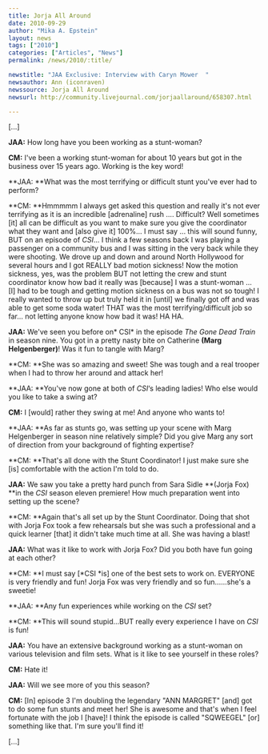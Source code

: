 ```yaml
---
title: Jorja All Around
date: 2010-09-29
author: "Mika A. Epstein"
layout: news
tags: ["2010"]
categories: ["Articles", "News"]
permalink: /news/2010/:title/

newstitle: "JAA Exclusive: Interview with Caryn Mower  "
newsauthor: Ann (iconraven)
newssource: Jorja All Around
newsurl: http://community.livejournal.com/jorjaallaround/658307.html

---
```



[...]

**JAA:** How long have you been working as a stunt-woman?

**CM:** I've been a working stunt-woman for about 10 years but got in the business over 15 years ago. Working is the key word!

**JAA: **What was the most terrifying or difficult stunt you've ever had to perform?

**CM: **Hmmmmm I always get asked this question and really it's not ever terrifying as it is an incredible [adrenaline] rush .... Difficult? Well sometimes [it] all can be difficult as you want to make sure you give the coordinator what they want and [also give it] 100%... I must say ... this will sound funny, BUT on an episode of *CSI*... I think a few seasons back I was playing a passenger on a community bus and I was sitting in the very back while they were shooting. We drove up and down and around North Hollywood for several hours and I got REALLY bad motion sickness! Now the motion sickness, yes, was the problem BUT not letting the crew and stunt coordinator know how bad it really was [because] I was a stunt-woman ... [I] had to be tough and getting motion sickness on a bus was not so tough! I really wanted to throw up but truly held it in [until] we finally got off and was able to get some soda water! THAT was the most terrifying/difficult job so far... not letting anyone know how bad it was! HA HA.

**JAA:** We've seen you before on* CSI* in the episode *The Gone Dead Train* in season nine. You got in a pretty nasty bite on Catherine **(Marg Helgenberger)**! Was it fun to tangle with Marg?

**CM: **She was so amazing and sweet! She was tough and a real trooper when I had to throw her around and attack her!

**JAA: **You've now gone at both of *CSI*&#8216;s leading ladies! Who else would you like to take a swing at?

**CM:** I [would] rather they swing at me! And anyone who wants to!

**JAA: **As far as stunts go, was setting up your scene with Marg Helgenberger in season nine relatively simple? Did you give Marg any sort of direction from your background of fighting expertise?

**CM: **That's all done with the Stunt Coordinator! I just make sure she [is] comfortable with the action I'm told to do.

**JAA:** We saw you take a pretty hard punch from Sara Sidle **(Jorja Fox) **in the *CSI* season eleven premiere! How much preparation went into setting up the scene?

**CM: **Again that's all set up by the Stunt Coordinator. Doing that shot with Jorja Fox took a few rehearsals but she was such a professional and a quick learner [that] it didn't take much time at all. She was having a blast!

**JAA:** What was it like to work with Jorja Fox? Did you both have fun going at each other?

**CM: **I must say [*CSI *is] one of the best sets to work on. EVERYONE is very friendly and fun! Jorja Fox was very friendly and so fun......she's a sweetie!

**JAA: **Any fun experiences while working on the *CSI* set?

**CM: **This will sound stupid...BUT really every experience I have on *CSI* is fun!

**JAA:** You have an extensive background working as a stunt-woman on various television and film sets. What is it like to see yourself in these roles?

**CM:** Hate it!

**JAA:** Will we see more of you this season?

**CM:** [In] episode 3 I'm doubling the legendary "ANN MARGRET" [and] got to do some fun stunts and meet her! She is awesome and that's when I feel fortunate with the job I [have]! I think the episode is called "SQWEEGEL" [or] something like that. I'm sure you'll find it!

[...]
